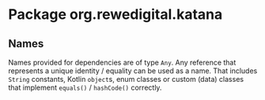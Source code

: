 # Package org.rewedigital.katana

## Names

Names provided for dependencies are of type `Any`. Any reference that represents a unique identity / equality can be
used as a name. That includes `String` constants, Kotlin `object`s, enum classes or custom (data) classes that implement
`equals()` / `hashCode()` correctly.
